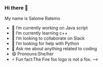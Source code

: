 ### Hi there 👋
My name is Salome Ratemo
- 🔭 I’m currently working on Java script
- 🌱 I’m currently learning c++
- 👯 I’m looking to collaborate on Slack
- 🤔 I’m looking for help with Python
- 💬 Ask me about anything related to coding
- 😄 Pronouns:She/her
- ⚡ Fun fact:The Fire fox logo is not a fox.
-->
